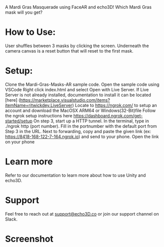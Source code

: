 A Mardi Gras Masquerade using FaceAR and echo3D! Which Mardi Gras mask will you get? 

# How to Use:
User shuffles between 3 masks by clicking the screen. Underneath the camera canvas is a reset button that will reset to the first mask.

# Setup:

Clone the Mardi-Gras-Masks-AR sample code.
Open the sample code using VSCode
Right click index.html and select Open with Live Server. If Live Server is not already installed, documentation to install it can be located [here] (https://marketplace.visualstudio.com/items?itemName=ritwickdey.LiveServer)
Locate to https://ngrok.com/ to setup an account and download the MacOSX ARM64 or Windows(32-Bit)file
Follow the ngrok setup instructions here https://dashboard.ngrok.com/get-started/setup
On step 3, start up a HTTP tunnel. In the terminal, type in ./ngrok http (port number). Fill in the portnumber with the default port from Step 3 in the URL. 
Next to forwarding, copy and paste the given link (ex: https://8418-168-122-7-164.ngrok.io) and send to your phone.
Open the link on your phone

# Learn more
Refer to our documentation to learn more about how to use Unity and echo3D.

# Support
Feel free to reach out at support@echo3D.co or join our support channel on Slack.

# Screenshot
